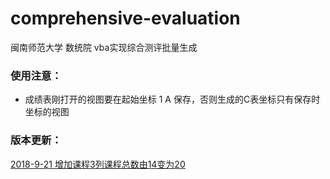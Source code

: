 # comprehensive-evaluation
闽南师范大学 数统院 vba实现综合测评批量生成
### 使用注意：
* 成绩表刚打开的视图要在起始坐标 1 A 保存，否则生成的C表坐标只有保存时坐标的视图

### 版本更新：
[2018-9-21 增加课程3列课程总数由14变为20](./doc/2018-9-21.md)
